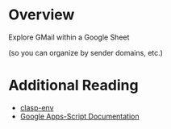# Overview

Explore GMail within a Google Sheet

(so you can organize by sender domains, etc.)

# Additional Reading

* [clasp-env](https://www.npmjs.com/package/clasp-env)
* [Google Apps-Script Documentation](https://developers.google.com/apps-script/guides/dialogs)
